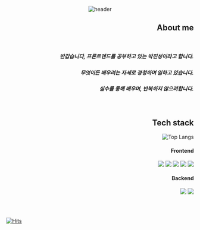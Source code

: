 

<div align="center">

![header](https://capsule-render.vercel.app/api?type=waving&section=header&height=200&text=Jinsung's&nbsp;github&desc=Welcome!&descAlignY=25&descAlign=92&fontAlign=70&descSize=25&fontColor=FFEEBB&color=99DBF5&fontSize=65&fontAlign=50&)   
</div>

<div align="right"> 
  
## About me


<br/> 
  
##### 반갑습니다, 프론트엔드를 공부하고 있는 박진성이라고 합니다. 
##### 무엇이든 배우려는 자세로 경청하며 임하고 있습니다. 
##### 실수를 통해 배우며, 반복하지 않으려합니다. 
  <br/>
</div>

<div align="right"> 

  ## Tech stack
  ![Top Langs](https://github-readme-stats.vercel.app/api/top-langs/?username=6bell8&layout=compact&theme=synthwave)
  
  
  #### Frontend   <br/> 

  <img src="https://img.shields.io/badge/html5-E34F26?style=for-the-badge&logo=html5&logoColor=white">
  <img src="https://img.shields.io/badge/css-1572B6?style=for-the-badge&logo=css3&logoColor=white"> 
  <img src="https://img.shields.io/badge/javascript-F7DF1E?style=for-the-badge&logo=javascript&logoColor=black"> 
  <img src="https://img.shields.io/badge/react-61DAFB?style=for-the-badge&logo=react&logoColor=black"> 
  <img src="https://img.shields.io/badge/Next.js-000000?style=for-the-badge&logo=Next.js&logoColor=white">

  <br/>

  #### Backend   <br/>
 
  <img src="https://img.shields.io/badge/mongoDB-47A248?style=for-the-badge&logo=MongoDB&logoColor=white">
  <img src="https://img.shields.io/badge/node.js-339933?style=for-the-badge&logo=Node.js&logoColor=white">
   <br/>
  
  
</div>
  
 ##
  
  <br/>
  



  
 [![Hits](https://hits.seeyoufarm.com/api/count/incr/badge.svg?url=https%3A%2F%2Fgithub.com%2F6bell8%2Fhit-counter&count_bg=%2379C83D&title_bg=%23555555&icon=&icon_color=%23E7E7E7&title=hits&edge_flat=false)](https://prkportfolio.netlify.app/html/)

  
  







<!--

(깃허브 상태)![6bell8's github stats](https://github-readme-stats.vercel.app/api?username=6bell8&show_icons=true)
  

(프로필 배너)![header](https://capsule-render.vercel.app/api?type=wave&height=100&text=Welcome&nbsp;jinsung's&nbsp;github&fontColor=FFEEBB&color=99DBF5&fontSize=65&fontAlign=50&)

![reversal](https://capsule-render.vercel.app/api?type=rect&text=RECT&fontAlignY=20&fontSize=30&desc=Use%20theme&descAlign=60&descAlignY=30&theme=radical)


**6bell8/6bell8** is a ✨ _special_ ✨ repository because its `README.md` (this file) appears on your GitHub profile.


**6bell8/6bell8** is a ✨ _special_ ✨ repository because its `README.md` (this file) appears on your GitHub profile.
<img src="https://capsule-render.vercel.app/api?type=wave&color=auto&height=300&section=header&text=Welcome%20to%20prk's%20github&fontSize=60" />

![Anurag's GitHub stats](https://github-readme-stats.vercel.app/api?username=6bell8&show_icons=true&theme=radical)
![Anurag's GitHub stats](https://github-readme-stats.vercel.app/api?username=6bell8&show_icons=true&theme=radical)

Here are some ideas to get you started:

- 🔭 I’m currently working on ...
- 🌱 I’m currently learning ...
- 👯 I’m looking to collaborate on ...
- 🤔 I’m looking for help with ...
- 💬 Ask me about ...
- 📫 How to reach me: ...
- 😄 Pronouns: ...
- ⚡ Fun fact: ...
-->

